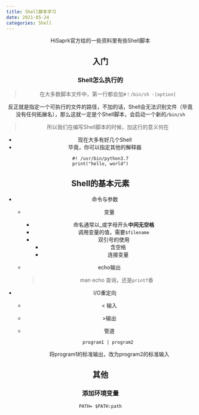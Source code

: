```yaml
---
title: Shell脚本学习
date: 2021-05-24
categories: Shell
---
```


<center>HiSaprk官方给的一些资料里有些Shell脚本

<!--more-->

## 入门

### Shell怎么执行的

> 在大多数脚本文件中，第一行都会加`#！/bin/sh -[option]`

反正就是指定一个可执行的文件的路径，不加的话，Shell会无法识别文件（毕竟没有任何拓展名），那么这就一定是个Shell脚本，会启动一个新的`/bin/sh`

> 所以我们在编写Shell脚本的时候，加这行的意义何在

- 现在大多有好几个Shell
- 毕竟，你可以指定其他的解释器

```shell
#! /usr/bin/python3.7
print("hello, world")
```



## Shell的基本元素

- 命令与参数

  - 变量

    - 命名通常以_或字母开头**中间无空格**
    - 调用变量的值，需要`$filename`
    - 双引号的使用
      - 含空格
      - 连接变量

  - echo输出

    > man echo 查询，还是`printf`香

- I/O重定向

  - \< 输入

  - \>输出

  - 管道

    `program1 | program2 `

    将program1的标准输出，改为program2的标准输入

## 其他

### 添加环境变量

```shell
PATH= $PATH:path
```

